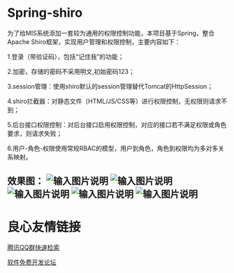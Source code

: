 # Spring-shiro
  为了给MIS系统添加一套较为通用的权限控制功能，本项目基于Spring，整合Apache Shiro框架，实现用户管理和权限控制，主要内容如下：
  
  1.登录（带验证码），包括“记住我”的功能；
  
  2.加密，存储的密码不采用明文,初始密码123；
  
  3.session管理：使用shiro默认的session管理替代Tomcat的HttpSession；
  
  4.shiro拦截器：对静态文件（HTML/JS/CSS等）进行权限控制，无权限则请求不到；
  
  5.后台接口权限控制：对后台接口启用权限控制，对应的接口若不满足权限或角色要求，则请求失败；
  
  6.用户-角色-权限使用常规RBAC的模型，用户到角色，角色到权限均为多对多关系映射。
  
  效果图：
 ![输入图片说明](http://git.oschina.net/uploads/images/2017/0209/144346_7a596aa2_1110335.jpeg "在这里输入图片标题")
![输入图片说明](http://git.oschina.net/uploads/images/2017/0209/144354_f64176a8_1110335.png "在这里输入图片标题")
![输入图片说明](http://git.oschina.net/uploads/images/2017/0209/144402_418afcef_1110335.png "在这里输入图片标题")
![输入图片说明](http://git.oschina.net/uploads/images/2017/0209/144409_b7aaea2f_1110335.png "在这里输入图片标题")
![输入图片说明](http://git.oschina.net/uploads/images/2017/0209/144419_70c4b9f4_1110335.png "在这里输入图片标题")
-----------------------------------------------------------------------------------------------------------------

 # 良心友情链接

[腾讯QQ群快速检索](http://u.720life.cn/s/8cf73f7c)

[软件免费开发论坛](http://u.720life.cn/s/bbb01dc0)